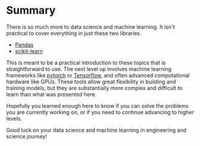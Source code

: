 Summary
=======

There is so much more to data science and machine learning. It isn't practical to cover everything in just these two libraries.

- [Pandas](https://pandas.pydata.org/)
- [scikit-learn](https://scikit-learn.org/stable/)

This is meant to be a practical introduction to these topics that is straightforward to use. The next level up involves machine learning frameworks like [pytorch](https://pytorch.org/) or [Tensorflow](https://www.tensorflow.org/), and often advanced computational hardware like GPUs. These tools allow great flexibility in building and training models, but they are substantially more complex and difficult to learn than what was presented here.

Hopefully you learned enough here to know if you can solve the problems you are currently working on, or if you need to continue advancing to higher levels.

Good luck on your data science and machine learning in engineering and science journey!